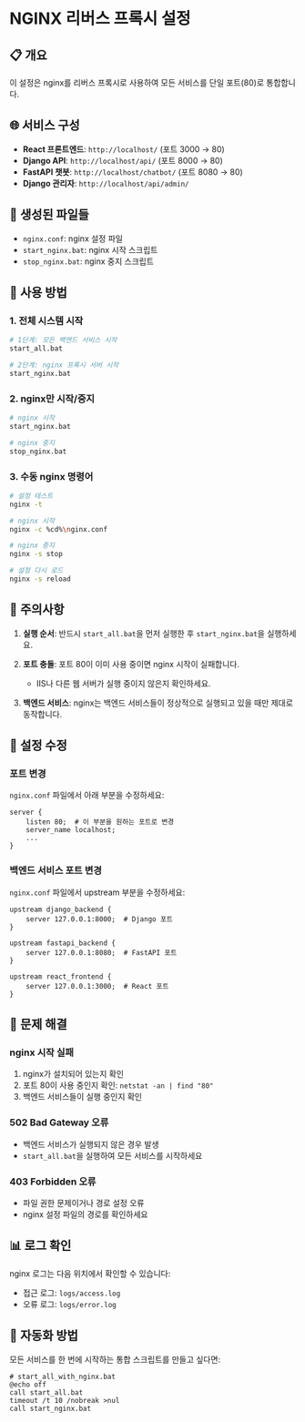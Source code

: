 # NGINX 리버스 프록시 설정

## 📋 개요
이 설정은 nginx를 리버스 프록시로 사용하여 모든 서비스를 단일 포트(80)로 통합합니다.

## 🌐 서비스 구성
- **React 프론트엔드**: `http://localhost/` (포트 3000 → 80)
- **Django API**: `http://localhost/api/` (포트 8000 → 80)
- **FastAPI 챗봇**: `http://localhost/chatbot/` (포트 8080 → 80)
- **Django 관리자**: `http://localhost/api/admin/`

## 📁 생성된 파일들
- `nginx.conf`: nginx 설정 파일
- `start_nginx.bat`: nginx 시작 스크립트
- `stop_nginx.bat`: nginx 중지 스크립트

## 🚀 사용 방법

### 1. 전체 시스템 시작
```bash
# 1단계: 모든 백엔드 서비스 시작
start_all.bat

# 2단계: nginx 프록시 서버 시작
start_nginx.bat
```

### 2. nginx만 시작/중지
```bash
# nginx 시작
start_nginx.bat

# nginx 중지
stop_nginx.bat
```

### 3. 수동 nginx 명령어
```bash
# 설정 테스트
nginx -t

# nginx 시작
nginx -c %cd%\nginx.conf

# nginx 중지
nginx -s stop

# 설정 다시 로드
nginx -s reload
```

## 📝 주의사항

1. **실행 순서**: 반드시 `start_all.bat`을 먼저 실행한 후 `start_nginx.bat`을 실행하세요.

2. **포트 충돌**: 포트 80이 이미 사용 중이면 nginx 시작이 실패합니다.
   - IIS나 다른 웹 서버가 실행 중이지 않은지 확인하세요.

3. **백엔드 서비스**: nginx는 백엔드 서비스들이 정상적으로 실행되고 있을 때만 제대로 동작합니다.

## 🔧 설정 수정

### 포트 변경
`nginx.conf` 파일에서 아래 부분을 수정하세요:
```nginx
server {
    listen 80;  # 이 부분을 원하는 포트로 변경
    server_name localhost;
    ...
}
```

### 백엔드 서비스 포트 변경
`nginx.conf` 파일에서 upstream 부분을 수정하세요:
```nginx
upstream django_backend {
    server 127.0.0.1:8000;  # Django 포트
}

upstream fastapi_backend {
    server 127.0.0.1:8080;  # FastAPI 포트
}

upstream react_frontend {
    server 127.0.0.1:3000;  # React 포트
}
```

## 🐞 문제 해결

### nginx 시작 실패
1. nginx가 설치되어 있는지 확인
2. 포트 80이 사용 중인지 확인: `netstat -an | find "80"`
3. 백엔드 서비스들이 실행 중인지 확인

### 502 Bad Gateway 오류
- 백엔드 서비스가 실행되지 않은 경우 발생
- `start_all.bat`을 실행하여 모든 서비스를 시작하세요

### 403 Forbidden 오류
- 파일 권한 문제이거나 경로 설정 오류
- nginx 설정 파일의 경로를 확인하세요

## 📊 로그 확인
nginx 로그는 다음 위치에서 확인할 수 있습니다:
- 접근 로그: `logs/access.log`
- 오류 로그: `logs/error.log`

## 🔄 자동화 방법
모든 서비스를 한 번에 시작하는 통합 스크립트를 만들고 싶다면:

```batch
# start_all_with_nginx.bat
@echo off
call start_all.bat
timeout /t 10 /nobreak >nul
call start_nginx.bat
``` 